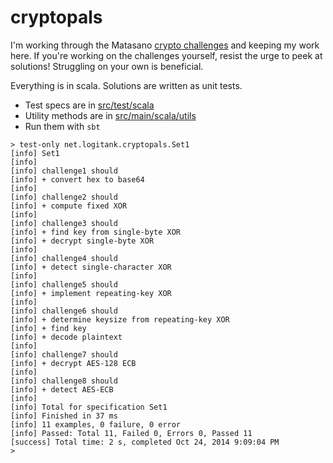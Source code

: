 # cryptopals

I'm working through the Matasano [crypto challenges](http://cryptopals.com) and keeping my work here. If you're working on the challenges yourself, resist the urge to peek at solutions! Struggling on your own is beneficial.

Everything is in scala. Solutions are written as unit tests. 
* Test specs are in [src/test/scala](https://github.com/abtrout/cryptopals/tree/master/src/test/scala)
* Utility methods are in [src/main/scala/utils](https://github.com/abtrout/cryptopals/tree/master/src/main/scala/utils) 
* Run them with `sbt`

```
> test-only net.logitank.cryptopals.Set1
[info] Set1
[info] 
[info] challenge1 should
[info] + convert hex to base64
[info] 
[info] challenge2 should
[info] + compute fixed XOR
[info] 
[info] challenge3 should
[info] + find key from single-byte XOR
[info] + decrypt single-byte XOR
[info] 
[info] challenge4 should
[info] + detect single-character XOR
[info] 
[info] challenge5 should
[info] + implement repeating-key XOR
[info] 
[info] challenge6 should
[info] + determine keysize from repeating-key XOR
[info] + find key
[info] + decode plaintext
[info] 
[info] challenge7 should
[info] + decrypt AES-128 ECB
[info] 
[info] challenge8 should
[info] + detect AES-ECB
[info] 
[info] Total for specification Set1
[info] Finished in 37 ms
[info] 11 examples, 0 failure, 0 error
[info] Passed: Total 11, Failed 0, Errors 0, Passed 11
[success] Total time: 2 s, completed Oct 24, 2014 9:09:04 PM
> 
```
